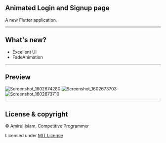 Animated Login and Signup page
-------------------
A new Flutter application.

----------

## What's new?

- Excellent UI
- FadeAnimation

----------

## Preview

![Screenshot_1602674280](https://user-images.githubusercontent.com/35567854/95982662-2f5a2780-0e42-11eb-9655-543238756865.png "Startpage") ![Screenshot_1602673703](https://user-images.githubusercontent.com/35567854/95982673-341edb80-0e42-11eb-89d4-cce88f38471f.png "Login Page") ![Screenshot_1602673710](https://user-images.githubusercontent.com/35567854/95982680-36813580-0e42-11eb-9f6f-4ea33fb1d363.png "Signup Page")

----------

## License & copyright

© Amirul Islam, Competitive Programmer

Licensed under [MIT License](LICENSE)
